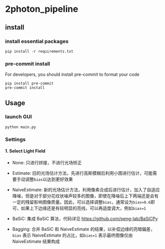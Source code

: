 # 2photon_pipeline

## install
### install essential packages
```
pip install -r requirements.txt
```
### pre-commit install
For developers, you should install pre-commit to format your code
```
pip install pre-commit
pre-commit install
```
## Usage
### launch GUI
```
python main.py
```
### Settings
#### 1. Select Light Field
 - None: 只进行拼接，不进行光场矫正

 - Estimate: 旧的光场估计方法，先进行高斯模糊后利用小图进行估计，可能需要手动调整`bias`以达到更好效果

 - NaiveEstimate: 新的光场估计方法，利用像素合成后进行估计，加入了自适应降噪，但是对于部分花纹状噪声较多的图像，即使在降噪后上下两端还是会有一定的残留影响图像质量。因此，可以选择调整`bias`，通常设为`bias=0.6`即可，如果上下边缘还是有较明显的亮线，可以再适度调大，例如`bias=1`

 - BaSiC: 集成 BaSiC 算法，代码详见 https://github.com/peng-lab/BaSiCPy

 - Bagging: 合并 BaSiC 和 NaiveEstimate 的结果，以补偿边缘的亮暗偏差，`bias` 表示 NaiveEstimate 的占比，如`bias=1` 表示最终图像仅由 NaiveEstimate 结果构成
